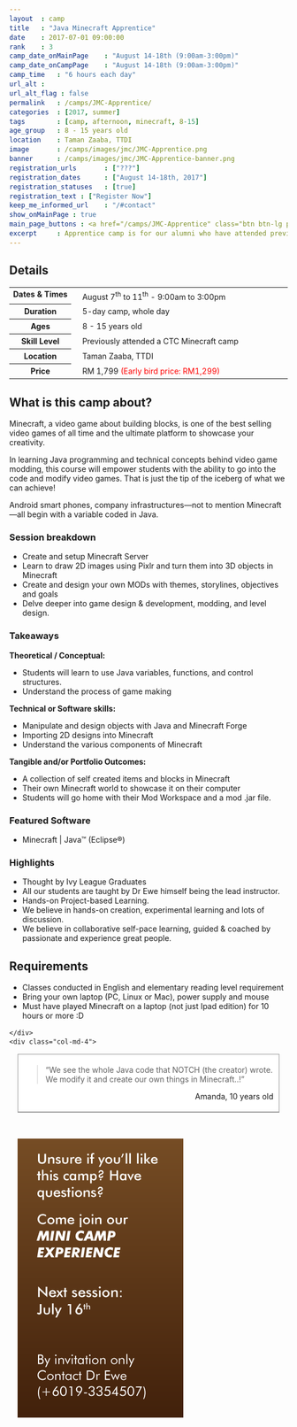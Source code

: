 ```yaml
---
layout 	: camp
title 	: "Java Minecraft Apprentice"
date 	: 2017-07-01 09:00:00
rank    : 3
camp_date_onMainPage 	: "August 14-18th (9:00am-3:00pm)"
camp_date_onCampPage 	: "August 14-18th (9:00am-3:00pm)"
camp_time	: "6 hours each day"
url_alt : 
url_alt_flag : false
permalink   : /camps/JMC-Apprentice/
categories  : [2017, summer]
tags	    : [camp, afternoon, minecraft, 8-15]
age_group 	: 8 - 15 years old
location	: Taman Zaaba, TTDI
image		: /camps/images/jmc/JMC-Apprentice.png
banner		: /camps/images/jmc/JMC-Apprentice-banner.png
registration_urls		: ["???"]
registration_dates		: ["August 14-18th, 2017"]
registration_statuses	: [true]
registration_text : ["Register Now"]
keep_me_informed_url	: "/#contact"
show_onMainPage : true
main_page_buttons : <a href="/camps/JMC-Apprentice" class="btn btn-lg pad-c btn-primary-pale">5-day Camp</a>
excerpt		: Apprentice camp is for our alumni who have attended previous Minecraft Java Camps. The full 5 days program is a chance to, build, and develop new skills. <br/>Learn how to host your own server, install and manage Minecraft mods, and accelerate your Minecraft game creation skills.
---
```


<div class="row">
    <div class="col-md-8">

<h2>Details</h2>
<table style="white-space: nowrap">
    <col width="13%">
    <col width="3%">
    <col width="84%">
	<tr>
		<th style="vertical-align: top;">Dates & Times</th>
        <td/>
		<td style='padding:5px 10px 5px 5px'>
            August 7<sup>th</sup> to 11<sup>th</sup> - 9:00am to 3:00pm
        </td>
	</tr>
    <tr>
		<th>Duration</th>
        <td/>
		<td style='padding:5px 10px 5px 5px'>5-day camp, whole day</td>
	</tr>
	<tr>
		<th>Ages</th>
        <td/>
		<td style='padding:5px 10px 5px 5px'>8 - 15 years old</td>
	</tr>	
	<tr>
		<th>Skill Level </th>
        <td/>
		<td style='padding:5px 10px 5px 5px'>Previously attended a CTC Minecraft camp</td>
	</tr>
    <tr>
		<th>Location</th>
        <td/>
		<td style='padding:5px 10px 5px 5px'>Taman Zaaba, TTDI</td>
	</tr>
    <tr>
		<th>Price</th>
        <td/>
		<td style='padding:5px 10px 5px 5px'>RM 1,799 <font color="red">(Early bird price: RM1,299)</font></td>
	</tr>
</table>

<h2>What is this camp about?</h2>


<p> Minecraft, a video game about building blocks, is one of the best selling video games of all time and the ultimate platform to showcase your creativity. </p>
<p>In learning Java programming and technical concepts behind video game modding, this course will empower students with the ability to go into the code and modify video games. That is just the tip of the iceberg of what we can achieve!</p>
<p>Android smart phones, company infrastructures—not to mention Minecraft—all begin with a variable coded in Java. </p>

<h3>Session breakdown</h3>
<ul>
    <li> Create and setup Minecraft Server </li>
    <li> Learn to draw 2D images using Pixlr and turn them into 3D objects in Minecraft </li>
    <li> Create and design your own MODs with themes, storylines, objectives and goals </li>
    <li> Delve deeper into game design & development, modding, and level design. </li>
</ul>

<h3>Takeaways</h3>

<b>Theoretical / Conceptual:</b>
<ul>
    <li> Students will learn to use Java variables, functions, and control structures. </li>
    <li> Understand the process of game making</li>
</ul>
<b>Technical or Software skills:</b>
<ul>
    <li> Manipulate and design objects with Java and Minecraft Forge</li>
    <li> Importing 2D designs into Minecraft</li>
    <li> Understand the various components of Minecraft</li>
</ul>
<b>Tangible and/or Portfolio Outcomes:</b>
<ul>
    <li> A collection of self created items and blocks in Minecraft </li>
    <li> Their own Minecraft world to showcase it on their computer</li>
    <li> Students will go home with their Mod Workspace and a mod .jar file.</li>
</ul>

<h3>Featured Software</h3>
<ul>
    <li> Minecraft | Java™ (Eclipse®)</li>
</ul>

<h3>Highlights</h3>
<ul>
    <li> Thought by Ivy League Graduates </li>
    <li> All our students are taught by Dr Ewe himself being the lead instructor. </li>
    <li> Hands-on Project-based Learning. </li>
    <li> We believe in hands-on creation, experimental learning and lots of discussion. </li>
    <li> We believe in collaborative self-pace learning, guided & coached by passionate and experience great people. </li>
</ul>

<h2>Requirements</h2>
<ul>
    <li> Classes conducted in English and elementary reading level requirement </li>
    <li> Bring your own laptop (PC, Linux or Mac), power supply and mouse </li>
    <li> Must have played Minecraft on a laptop (not just Ipad edition) for 10 hours or more :D </li>
</ul>


    </div>
    <div class="col-md-4"> 
<div style="background: #ffffff; border: 1px solid #999; margin: 15px; overflow: hidden;">
    <div style="padding: 5px 10px; border-bottom: 1px solid #999;">
        <blockquote style="clear: both; float: none;">
            <p>“We see the whole Java code that NOTCH (the creator) wrote. We modify it and create our own things in Minecraft..!”</p>
        </blockquote>
        <p style="text-align: right;">Amanda, 10 years old</p>
    </div>
</div>  
        <br/>
        <img style="margin: 15px;" class="pad img-responsive" src='/camps/images/jmc/mini_exp_vertical.png'/>
    </div> 
</div>


